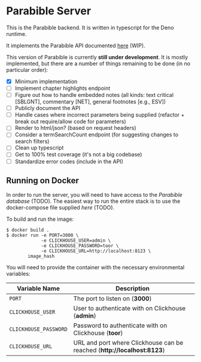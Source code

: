 # Parabible Server

This is the Parabible backend. It is written in typescript for the Deno runtime.

It implements the Parabible API documented [here](https://github.com/parabible/parabible-server-2/wiki) (WIP).

This version of Parabible is currently **still under development**. It is mostly implemented, but there are a number of things remaining to be done (in no particular order):

 - [X] Minimum implementation
 - [ ] Implement chapter highlights endpoint
 - [ ] Figure out how to handle embedded notes (all kinds: text critical [SBLGNT], commentary [NET], general footnotes [e.g., ESV])
 - [ ] Publicly document the API
 - [ ] Handle cases where incorrect parameters being supplied (refactor + break out require/allow code for parameters)
 - [ ] Render to html/json? (based on request headers)
 - [ ] Consider a termSearchCount endpoint (for suggesting changes to search filters)
 - [ ] Clean up typescript
 - [ ] Get to 100% test coverage (it's not a big codebase)
 - [ ] Standardize error codes (include in the API)

## Running on Docker

In order to run the server, you will need to have access to the *Parabible database* (TODO). The easiest way to run the entire stack is to use the docker-compose file supplied *here* (TODO).

To build and run the image:

```
$ docker build .
$ docker run -e PORT=3000 \
             -e CLICKHOUSE_USER=admin \
             -e CLICKHOUSE_PASSWORD=toor \
             -e CLICKHOUSE_URL=http://localhost:8123 \
        image_hash
```

You will need to provide the container with the necessary environmental variables:

| Variable Name | Description |
|---------------|-------------|
| `PORT` | The port to listen on (**3000**) |
| `CLICKHOUSE_USER` | User to authenticate with on Clickhouse (**admin**) |
| `CLICKHOUSE_PASSWORD` | Password to authenticate with on Clickhouse (**toor**) |
| `CLICKHOUSE_URL` | URL and port where Clickhouse can be reached (**http://localhost:8123**) |
